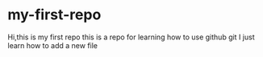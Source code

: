 # my-first-repo

Hi,this is my first repo
this is a repo for learning how to use github git
I just learn how to add a new file
